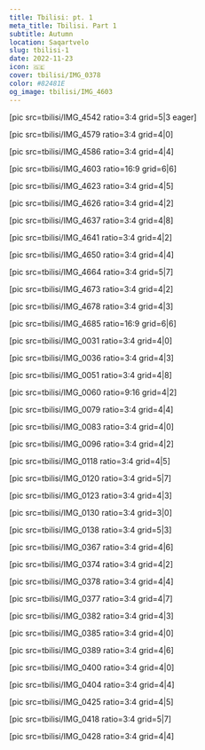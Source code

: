 ```yaml
---
title: Tbilisi: pt. 1
meta_title: Tbilisi. Part 1
subtitle: Autumn
location: Saqartvelo
slug: tbilisi-1
date: 2022-11-23
icon: 🇬🇪
cover: tbilisi/IMG_0378
color: #82481E
og_image: tbilisi/IMG_4603
---
```


[pic src=tbilisi/IMG_4542 ratio=3:4 grid=5|3 eager]

[pic src=tbilisi/IMG_4579 ratio=3:4 grid=4|0]

[pic src=tbilisi/IMG_4586 ratio=3:4 grid=4|4]

[pic src=tbilisi/IMG_4603 ratio=16:9 grid=6|6]

[pic src=tbilisi/IMG_4623 ratio=3:4 grid=4|5]

[pic src=tbilisi/IMG_4626 ratio=3:4 grid=4|2]

[pic src=tbilisi/IMG_4637 ratio=3:4 grid=4|8]

[pic src=tbilisi/IMG_4641 ratio=3:4 grid=4|2]

[pic src=tbilisi/IMG_4650 ratio=3:4 grid=4|4]

[pic src=tbilisi/IMG_4664 ratio=3:4 grid=5|7]

[pic src=tbilisi/IMG_4673 ratio=3:4 grid=4|2]

[pic src=tbilisi/IMG_4678 ratio=3:4 grid=4|3]

[pic src=tbilisi/IMG_4685 ratio=16:9 grid=6|6]

[pic src=tbilisi/IMG_0031 ratio=3:4 grid=4|0]

[pic src=tbilisi/IMG_0036 ratio=3:4 grid=4|3]

[pic src=tbilisi/IMG_0051 ratio=3:4 grid=4|8]

[pic src=tbilisi/IMG_0060 ratio=9:16 grid=4|2]

[pic src=tbilisi/IMG_0079 ratio=3:4 grid=4|4]

[pic src=tbilisi/IMG_0083 ratio=3:4 grid=4|0]

[pic src=tbilisi/IMG_0096 ratio=3:4 grid=4|2]

[pic src=tbilisi/IMG_0118 ratio=3:4 grid=4|5]

[pic src=tbilisi/IMG_0120 ratio=3:4 grid=5|7]

[pic src=tbilisi/IMG_0123 ratio=3:4 grid=4|3]

[pic src=tbilisi/IMG_0130 ratio=3:4 grid=3|0]

[pic src=tbilisi/IMG_0138 ratio=3:4 grid=5|3]

[pic src=tbilisi/IMG_0367 ratio=3:4 grid=4|6]

[pic src=tbilisi/IMG_0374 ratio=3:4 grid=4|2]

[pic src=tbilisi/IMG_0378 ratio=3:4 grid=4|4]

[pic src=tbilisi/IMG_0377 ratio=3:4 grid=4|7]

[pic src=tbilisi/IMG_0382 ratio=3:4 grid=4|3]

[pic src=tbilisi/IMG_0385 ratio=3:4 grid=4|0]

[pic src=tbilisi/IMG_0389 ratio=3:4 grid=4|6]

[pic src=tbilisi/IMG_0400 ratio=3:4 grid=4|0]

[pic src=tbilisi/IMG_0404 ratio=3:4 grid=4|4]

[pic src=tbilisi/IMG_0425 ratio=3:4 grid=4|5]

[pic src=tbilisi/IMG_0418 ratio=3:4 grid=5|7]

[pic src=tbilisi/IMG_0428 ratio=3:4 grid=4|4]
